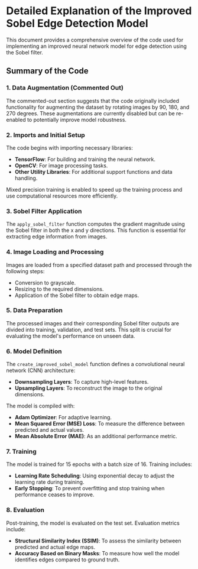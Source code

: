 # Detailed Explanation of the Improved Sobel Edge Detection Model

This document provides a comprehensive overview of the code used for implementing an improved neural network model for edge detection using the Sobel filter.

## Summary of the Code

### 1. Data Augmentation (Commented Out)
The commented-out section suggests that the code originally included functionality for augmenting the dataset by rotating images by 90, 180, and 270 degrees. These augmentations are currently disabled but can be re-enabled to potentially improve model robustness.

### 2. Imports and Initial Setup
The code begins with importing necessary libraries:
- **TensorFlow**: For building and training the neural network.
- **OpenCV**: For image processing tasks.
- **Other Utility Libraries**: For additional support functions and data handling.

Mixed precision training is enabled to speed up the training process and use computational resources more efficiently.

### 3. Sobel Filter Application
The `apply_sobel_filter` function computes the gradient magnitude using the Sobel filter in both the x and y directions. This function is essential for extracting edge information from images.

### 4. Image Loading and Processing
Images are loaded from a specified dataset path and processed through the following steps:
- Conversion to grayscale.
- Resizing to the required dimensions.
- Application of the Sobel filter to obtain edge maps.

### 5. Data Preparation
The processed images and their corresponding Sobel filter outputs are divided into training, validation, and test sets. This split is crucial for evaluating the model's performance on unseen data.

### 6. Model Definition
The `create_improved_sobel_model` function defines a convolutional neural network (CNN) architecture:
- **Downsampling Layers**: To capture high-level features.
- **Upsampling Layers**: To reconstruct the image to the original dimensions.

The model is compiled with:
- **Adam Optimizer**: For adaptive learning.
- **Mean Squared Error (MSE) Loss**: To measure the difference between predicted and actual values.
- **Mean Absolute Error (MAE)**: As an additional performance metric.

### 7. Training
The model is trained for 15 epochs with a batch size of 16. Training includes:
- **Learning Rate Scheduling**: Using exponential decay to adjust the learning rate during training.
- **Early Stopping**: To prevent overfitting and stop training when performance ceases to improve.

### 8. Evaluation
Post-training, the model is evaluated on the test set. Evaluation metrics include:
- **Structural Similarity Index (SSIM)**: To assess the similarity between predicted and actual edge maps.
- **Accuracy Based on Binary Masks**: To measure how well the model identifies edges compared to ground truth.



